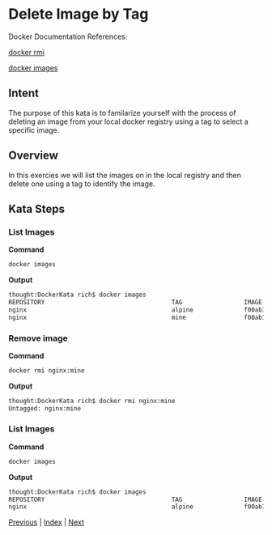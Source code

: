 # Delete Image by Tag

Docker Documentation References:

[docker rmi](https://docs.docker.com/engine/reference/commandline/rmi/)

[docker images](https://docs.docker.com/engine/reference/commandline/images/)

## Intent

The purpose of this kata is to familarize yourself with the process of deleting an image from your local docker registry using a tag to select a specific image.

## Overview

In this exercies we will list the images on in the local registry and then delete one using a tag to identify the image.

## Kata Steps

### List Images

**Command**

```bash
docker images
```

**Output**

```bash
thought:DockerKata rich$ docker images
REPOSITORY                                   TAG                 IMAGE ID            CREATED             SIZE
nginx                                        alpine              f00ab1b3ac6d        2 weeks ago         15.5 MB
nginx                                        mine                f00ab1b3ac6d        2 weeks ago         15.5 MB
```

### Remove image

**Command**

```bash
docker rmi nginx:mine
```

**Output**

```bash
thought:DockerKata rich$ docker rmi nginx:mine
Untagged: nginx:mine
```

### List Images

**Command**

```bash
docker images
```

**Output**

```bash
thought:DockerKata rich$ docker images
REPOSITORY                                   TAG                 IMAGE ID            CREATED             SIZE
nginx                                        alpine              f00ab1b3ac6d        2 weeks ago         15.5 MB
```

[Previous](08_tag_an_image.md) | [Index](README.md) | [Next](10_exec_in_container.md)
